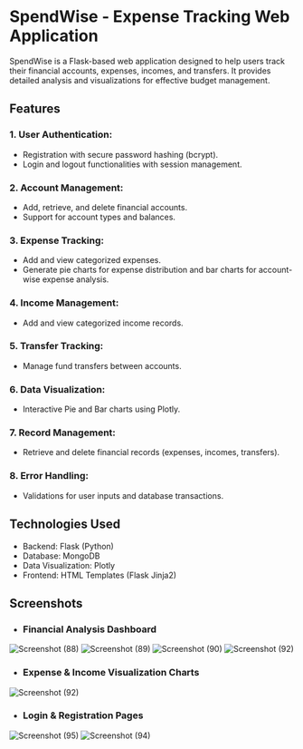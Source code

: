 # SpendWise - Expense Tracking Web Application

SpendWise is a Flask-based web application designed to help users track their financial accounts, expenses, incomes, and transfers. It provides detailed analysis and visualizations for effective budget management.

## Features
### 1. User Authentication:
- Registration with secure password hashing (bcrypt).
- Login and logout functionalities with session management.

### 2. Account Management:
- Add, retrieve, and delete financial accounts.
- Support for account types and balances.

### 3. Expense Tracking:
- Add and view categorized expenses.
- Generate pie charts for expense distribution and bar charts for account-wise expense analysis.

### 4. Income Management:
- Add and view categorized income records.

### 5. Transfer Tracking:
- Manage fund transfers between accounts.

### 6. Data Visualization:
- Interactive Pie and Bar charts using Plotly.

### 7. Record Management:
- Retrieve and delete financial records (expenses, incomes, transfers).

### 8. Error Handling:
- Validations for user inputs and database transactions.

## Technologies Used
- Backend: Flask (Python)
- Database: MongoDB
- Data Visualization: Plotly
- Frontend: HTML Templates (Flask Jinja2)

## Screenshots

- ### Financial Analysis Dashboard
![Screenshot (88)](https://github.com/user-attachments/assets/9f56e49f-3165-422f-a2e1-f6faa45c248e)
![Screenshot (89)](https://github.com/user-attachments/assets/f444b983-64b8-4f2a-a586-94219e964a5b)
![Screenshot (90)](https://github.com/user-attachments/assets/a144834b-9d22-49f4-a463-c775c13eea8a)
![Screenshot (92)](https://github.com/user-attachments/assets/f60e239b-63e7-4ae8-ae25-d8deace53603)

- ### Expense & Income Visualization Charts
![Screenshot (92)](https://github.com/user-attachments/assets/f03fe16d-31f1-4fee-88d6-eb1da30c02bf)

- ### Login & Registration Pages
![Screenshot (95)](https://github.com/user-attachments/assets/a0dff02e-5812-4814-a2dd-f5870f7e3cca)
![Screenshot (94)](https://github.com/user-attachments/assets/1d6201fc-c438-4ed4-9c5c-6b7aff8109b4)

  


